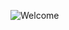 ![Welcome](https://user-images.githubusercontent.com/42615170/134970966-efa22584-6eec-45e8-b311-f3a31a625d08.jpg)

